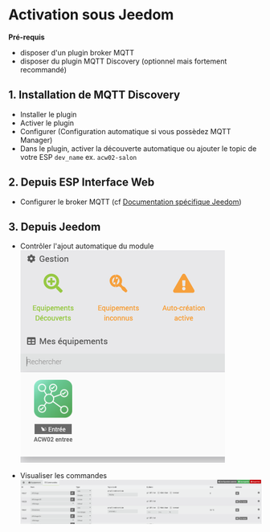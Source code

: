 # Activation sous Jeedom

**Pré-requis**
* disposer d'un plugin broker MQTT
* disposer du plugin MQTT Discovery (optionnel mais fortement recommandé)

## 1. Installation de MQTT Discovery
* Installer le plugin
* Activer le plugin
* Configurer (Configuration automatique si vous possèdez MQTT Manager)
* Dans le plugin, activer la découverte automatique ou ajouter le topic de votre ESP `dev_name` ex. `acw02-salon`

## 2. Depuis ESP Interface Web
* Configurer le broker MQTT (cf [Documentation spécifique Jeedom](https://github.com/devildant/acw02_esphome/blob/main/docs/interface_details.md#-optional-mqtt-only-without-esphome-ha-integration-ex-not-connect-to-ha-with-esphome-or-jeedom))

## 3. Depuis Jeedom
* Contrôler l'ajout automatique du module  
  ![jeedom](images/jeedom/jeedom-discovery.png)

* Visualiser les commandes  
  ![jeedom](images/jeedom/jeedom-commands.png)